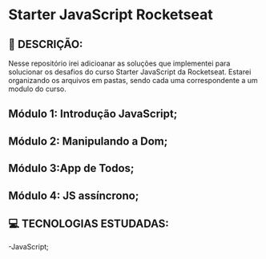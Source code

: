 # Starter JavaScript Rocketseat
## 🔖 DESCRIÇÃO:

Nesse repositório irei adicioanar as soluções que implementei para solucionar os desafios do curso Starter JavaScript da Rocketseat.
Estarei organizando os arquivos em pastas, sendo  cada uma correspondente a um modulo do curso.

## Módulo 1: Introdução JavaScript;
## Módulo 2: Manipulando a Dom;
## Módulo 3:App de Todos;
## Módulo 4: JS assíncrono;

    

## 💻 TECNOLOGIAS ESTUDADAS:
  -JavaScript;
  
  
  
